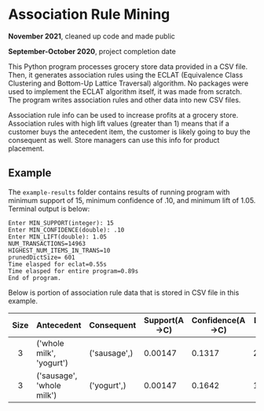 # Association Rule Mining
**November 2021**, cleaned up code and made public

**September-October 2020**, project completion date

This Python program processes grocery store data provided in a CSV file. Then, it generates association rules using the ECLAT (Equivalence Class Clustering and Bottom-Up Lattice Traversal) algorithm. No packages were used to implement the ECLAT algorithm itself, it was made from scratch. The program writes association rules and other data into new CSV files.

Association rule info can be used to increase profits at a grocery store. Association rules with high lift values (greater than 1) means that if a customer buys the antecedent item, the customer is likely going to buy the consequent as well. Store managers can use this info for product placement.

## Example

The `example-results` folder contains results of running program with minimum support of 15, minimum confidence of .10, and minimum lift of 1.05. Terminal output is below:
```
Enter MIN_SUPPORT(integer): 15
Enter MIN_CONFIDENCE(double): .10
Enter MIN_LIFT(double): 1.05
NUM_TRANSACTIONS=14963
HIGHEST_NUM_ITEMS_IN_TRANS=10
prunedDictSize= 601
Time elasped for eclat=0.55s
Time elasped for entire program=0.89s
End of program.
```
Below is portion of association rule data that is stored in CSV file in this example.

| Size | Antecedent                | Consequent   | Support(A->C) | Confidence(A->C) | Lift(A->C) |
|:----:|---------------------------|--------------|---------------|------------------|------------|
| 3    | ('whole milk', 'yogurt')  | ('sausage',) | 0.00147       | 0.1317           | 2.1825     |
| 3    | ('sausage', 'whole milk') | ('yogurt',)  | 0.00147       | 0.1642           | 1.9118     |
